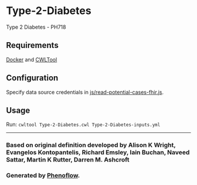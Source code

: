 # Type-2-Diabetes

Type 2 Diabetes - PH718

## Requirements

[Docker](https://docs.docker.com/install/) and [CWLTool](https://github.com/common-workflow-language/cwltool#install)

## Configuration

Specify data source credentials in [js/read-potential-cases-fhir.js](js/read-potential-cases-fhir.js).

## Usage

Run: `cwltool Type-2-Diabetes.cwl Type-2-Diabetes-inputs.yml`

***

### Based on original definition developed by Alison K Wright, Evangelos Kontopantelis, Richard Emsley, Iain Buchan, Naveed Sattar, Martin K Rutter, Darren M. Ashcroft
### Generated by [Phenoflow](https://kclhi.org/phenoflow).
